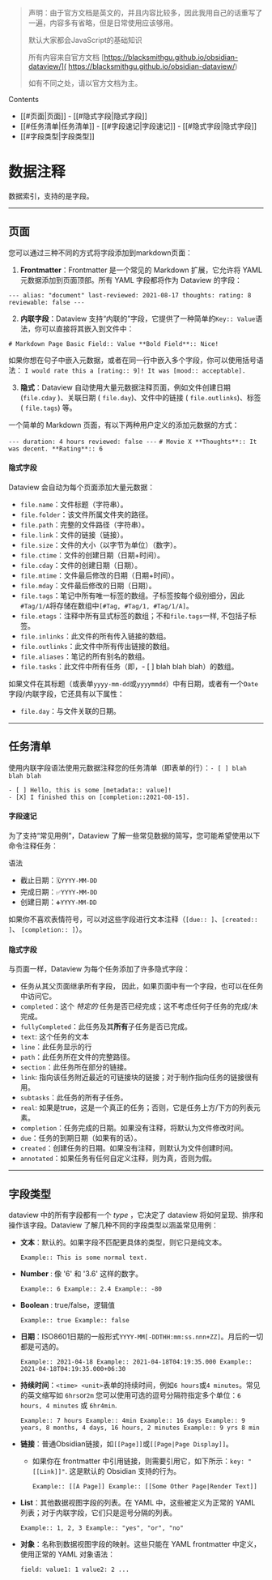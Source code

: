
> 声明：由于官方文档是英文的，并且内容比较多，因此我用自己的话重写了一遍，内容多有省略，但是日常使用应该够用。
> 
> 默认大家都会JavaScript的基础知识
> 
> 所有内容来自官方文档  [https://blacksmithgu.github.io/obsidian-dataview/]( https://blacksmithgu.github.io/obsidian-dataview/)
> 
> 如有不同之处，请以官方文档为主。


Contents

- [[#页面|页面]]
		- [[#隐式字段|隐式字段]]
- [[#任务清单|任务清单]]
		- [[#字段速记|字段速记]]
		- [[#隐式字段|隐式字段]]
- [[#字段类型|字段类型]]


# 数据注释

数据索引，支持的是字段。

---

## 页面

您可以通过三种不同的方式将字段添加到markdown页面：

1.  **Frontmatter**：Frontmatter 是一个常见的 Markdown 扩展，它允许将 YAML 元数据添加到页面顶部。所有 YAML 字段都将作为 Dataview 的字段：

`---
alias: "document"
last-reviewed: 2021-08-17
thoughts:
 rating: 8
 reviewable: false
---` 

2.  **内联字段**：Dataview 支持“内联的”字段，它提供了一种简单的`Key:: Value`语法，你可以直接将其嵌入到文件中：

`# Markdown Page
Basic Field:: Value
**Bold Field**:: Nice!` 

如果你想在句子中嵌入元数据，或者在同一行中嵌入多个字段，你可以使用括号语法：
`I would rate this a [rating:: 9]! It was [mood:: acceptable].` 

3.  **隐式**：Dataview 自动使用大量元数据注释页面，例如文件创建日期 (`file.cday` )、关联日期 ( `file.day`)、文件中的链接 ( `file.outlinks`)、标签 ( `file.tags`) 等。

一个简单的 Markdown 页面，有以下两种用户定义的添加元数据的方式：

`---
duration: 4 hours
reviewed: false
---`
`# Movie X
**Thoughts**:: It was decent.
**Rating**:: 6` 

#### 隐式字段

Dataview 会自动为每个页面添加大量元数据：

-   `file.name`：文件标题（字符串）。
-   `file.folder`：该文件所属文件夹的路径。
-   `file.path`：完整的文件路径（字符串）。
-   `file.link`：文件的链接（链接）。
-   `file.size`：文件的大小（以字节为单位）（数字）。
-   `file.ctime`：文件的创建日期（日期+时间）。
-   `file.cday`：文件的创建日期（日期）。
-   `file.mtime`：文件最后修改的日期（日期+时间）。
-   `file.mday`：文件最后修改的日期（日期）。
-   `file.tags`：笔记中所有唯一标签的数组。子标签按每个级别细分，因此`#Tag/1/A`将存储在数组中`[#Tag, #Tag/1, #Tag/1/A]`。
-   `file.etags`：注释中所有显式标签的数组；不和`file.tags`一样, 不包括子标签。
-   `file.inlinks`：此文件的所有传入链接的数组。
-   `file.outlinks`：此文件中所有传出链接的数组。
-   `file.aliases`：笔记的所有别名的数组。
-   `file.tasks`：此文件中所有任务（即，- [  ] blah blah blah）的数组。

如果文件在其标题（或表单`yyyy-mm-dd`或`yyyymmdd`）中有日期，或者有一个`Date`字段/内联字段，它还具有以下属性：

-   `file.day`：与文件关联的日期。

---

## 任务清单

使用内联字段语法使用元数据注释您的任务清单（即表单的行）：`- [ ] blah blah blah`
```text
- [ ] Hello, this is some [metadata:: value]!
- [X] I finished this on [completion::2021-08-15].
```

#### 字段速记

为了支持“常见用例”，Dataview 了解一些常见数据的简写，您可能希望使用以下命令注释任务：

语法

-   截止日期：`🗓️YYYY-MM-DD`
-   完成日期：`✅YYYY-MM-DD`
-   创建日期：`➕YYYY-MM-DD`

如果你不喜欢表情符号，可以对这些字段进行文本注释（`[due:: ]`、`[created:: ]`、 `[completion:: ]`）。

#### 隐式字段

与页面一样，Dataview 为每个任务添加了许多隐式字段：

-   任务从其父页面继承所有字段， 因此，如果页面中有一个字段，也可以在任务中访问它。
-   `completed`：这个 _特定的_ 任务是否已经完成；这不考虑任何子任务的完成/未完成。
-   `fullyCompleted`：此任务及其**所有**子任务是否已完成。
-   `text`: 这个任务的文本
-   `line`：此任务显示的行
-   `path`：此任务所在文件的完整路径。
-   `section`：此任务所在部分的链接。
-   `link`: 指向该任务附近最近的可链接块的链接；对于制作指向任务的链接很有用。
-   `subtasks`：此任务的所有子任务。
-   `real`: 如果是true，这是一个真正的任务；否则，它是任务上方/下方的列表元素。
-   `completion`：任务完成的日期。如果没有注释，将默认为文件修改时间。
-   `due`：任务的到期日期（如果有的话）。
-   `created`：创建任务的日期。如果没有注释，则默认为文件创建时间。
-   `annotated`：如果任务有任何自定义注释，则为真，否则为假。

---

## 字段类型

dataview 中的所有字段都有一个 _type_ ，它决定了 dataview 将如何呈现、排序和操作该字段。Dataview 了解几种不同的字段类型以涵盖常见用例：

-   **文本**：默认的。如果字段不匹配更具体的类型，则它只是纯文本。
    
    `Example:: This is some normal text.` 
    
-   **Number** : 像 '6' 和 '3.6' 这样的数字。
    
    `Example:: 6
    Example:: 2.4
    Example:: -80` 
    
-   **Boolean** : true/false，逻辑值
    
    `Example:: true
    Example:: false` 
    
-   **日期**：ISO8601日期的一般形式`YYYY-MM[-DDTHH:mm:ss.nnn+ZZ]`。月后的一切都是可选的。
    
    `Example:: 2021-04-18
    Example:: 2021-04-18T04:19:35.000
    Example:: 2021-04-18T04:19:35.000+06:30` 
    
-   **持续时间**：`<time> <unit>`表单的持续时间，例如`6 hours`或`4 minutes`。常见的英文缩写如 `6hrs`or`2m` 您可以使用可选的逗号分隔符指定多个单位：`6 hours, 4 minutes` 或 `6hr4min`.
    
    `Example:: 7 hours
    Example:: 4min
    Example:: 16 days
    Example:: 9 years, 8 months, 4 days, 16 hours, 2 minutes
    Example:: 9 yrs 8 min` 
    
-   **链接**：普通Obsidian链接，如`[[Page]]`或`[[Page|Page Display]]`。
    -   如果你在 frontmatter 中引用链接，则需要引用它，如下所示：`key: "[[Link]]"`. 这是默认的 Obsidian 支持的行为。
        
        `Example:: [[A Page]]
        Example:: [[Some Other Page|Render Text]]` 
        
-   **List**：其他数据视图字段的列表。在 YAML 中，这些被定义为正常的 YAML 列表；对于内联字段，它们只是逗号分隔的列表。
    
    `Example:: 1, 2, 3
    Example:: "yes", "or", "no"` 
    
-   **对象**：名称到数据视图字段的映射。这些只能在 YAML frontmatter 中定义，使用正常的 YAML 对象语法：
    
    `field:
      value1: 1
      value2: 2
      ...`